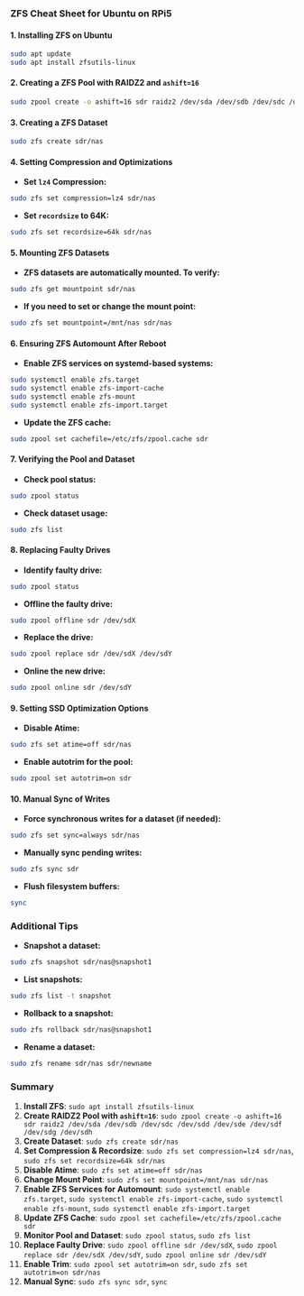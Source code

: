 ### ZFS Cheat Sheet for Ubuntu on RPi5

#### 1. **Installing ZFS on Ubuntu**

```bash
sudo apt update
sudo apt install zfsutils-linux
```

#### 2. **Creating a ZFS Pool with RAIDZ2 and `ashift=16`**

```bash
sudo zpool create -o ashift=16 sdr raidz2 /dev/sda /dev/sdb /dev/sdc /dev/sdd /dev/sde /dev/sdf /dev/sdg /dev/sdh
```

#### 3. **Creating a ZFS Dataset**

```bash
sudo zfs create sdr/nas
```

#### 4. **Setting Compression and Optimizations**

- **Set `lz4` Compression:**

```bash
sudo zfs set compression=lz4 sdr/nas
```

- **Set `recordsize` to 64K:**

```bash
sudo zfs set recordsize=64k sdr/nas
```

#### 5. **Mounting ZFS Datasets**

- **ZFS datasets are automatically mounted. To verify:**

```bash
sudo zfs get mountpoint sdr/nas
```

- **If you need to set or change the mount point:**

```bash
sudo zfs set mountpoint=/mnt/nas sdr/nas
```

#### 6. **Ensuring ZFS Automount After Reboot**

- **Enable ZFS services on systemd-based systems:**

```bash
sudo systemctl enable zfs.target
sudo systemctl enable zfs-import-cache
sudo systemctl enable zfs-mount
sudo systemctl enable zfs-import.target
```

- **Update the ZFS cache:**

```bash
sudo zpool set cachefile=/etc/zfs/zpool.cache sdr
```

#### 7. **Verifying the Pool and Dataset**

- **Check pool status:**

```bash
sudo zpool status
```

- **Check dataset usage:**

```bash
sudo zfs list
```

#### 8. **Replacing Faulty Drives**

- **Identify faulty drive:**

```bash
sudo zpool status
```

- **Offline the faulty drive:**

```bash
sudo zpool offline sdr /dev/sdX
```

- **Replace the drive:**

```bash
sudo zpool replace sdr /dev/sdX /dev/sdY
```

- **Online the new drive:**

```bash
sudo zpool online sdr /dev/sdY
```

#### 9. **Setting SSD Optimization Options**

- **Disable Atime:**

```bash
sudo zfs set atime=off sdr/nas
```

- **Enable autotrim for the pool:**

```bash
sudo zpool set autotrim=on sdr
```

#### 10. **Manual Sync of Writes**

- **Force synchronous writes for a dataset (if needed):**

```bash
sudo zfs set sync=always sdr/nas
```

- **Manually sync pending writes:**

```bash
sudo zfs sync sdr
```

- **Flush filesystem buffers:**

```bash
sync
```

### Additional Tips

- **Snapshot a dataset:**

```bash
sudo zfs snapshot sdr/nas@snapshot1
```

- **List snapshots:**

```bash
sudo zfs list -t snapshot
```

- **Rollback to a snapshot:**

```bash
sudo zfs rollback sdr/nas@snapshot1
```

- **Rename a dataset:**

```bash
sudo zfs rename sdr/nas sdr/newname
```

### Summary
1. **Install ZFS**: `sudo apt install zfsutils-linux`
2. **Create RAIDZ2 Pool with `ashift=16`**: `sudo zpool create -o ashift=16 sdr raidz2 /dev/sda /dev/sdb /dev/sdc /dev/sdd /dev/sde /dev/sdf /dev/sdg /dev/sdh`
3. **Create Dataset**: `sudo zfs create sdr/nas`
4. **Set Compression & Recordsize**: `sudo zfs set compression=lz4 sdr/nas`, `sudo zfs set recordsize=64k sdr/nas`
5. **Disable Atime**: `sudo zfs set atime=off sdr/nas`
6. **Change Mount Point**: `sudo zfs set mountpoint=/mnt/nas sdr/nas`
7. **Enable ZFS Services for Automount**: `sudo systemctl enable zfs.target`, `sudo systemctl enable zfs-import-cache`, `sudo systemctl enable zfs-mount`, `sudo systemctl enable zfs-import.target`
8. **Update ZFS Cache**: `sudo zpool set cachefile=/etc/zfs/zpool.cache sdr`
9. **Monitor Pool and Dataset**: `sudo zpool status`, `sudo zfs list`
10. **Replace Faulty Drive**: `sudo zpool offline sdr /dev/sdX`, `sudo zpool replace sdr /dev/sdX /dev/sdY`, `sudo zpool online sdr /dev/sdY`
11. **Enable Trim**: `sudo zpool set autotrim=on sdr`, `sudo zfs set autotrim=on sdr/nas`
12. **Manual Sync**: `sudo zfs sync sdr`, `sync`
